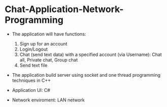# Chat-Application-Network-Programming

- The application will have functions:
  1. Sign up for an account
  2. Login/Logout
  3. Chat (send text data) with a specified account (via Username):
        Chat all, 
        Private chat, 
        Group chat  
  4. Send text file

- The application build server using socket and one thread programming techniques in C++
- Application UI: C#
- Network enviroment: LAN network
